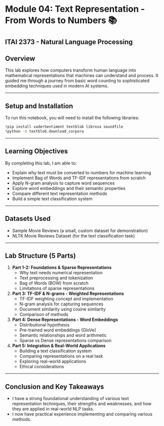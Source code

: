 
# Module 04: Text Representation - From Words to Numbers 📚 

## ITAI 2373 - Natural Language Processing

## Overview

This lab explores how computers transform human language into mathematical representations that machines can understand and process. It guided me through a journey from basic word counting to sophisticated embedding techniques used in modern AI systems.

---

## Setup and Installation

To run this notebook, you will need to install the following libraries:
```bash
!pip install vaderSentiment textblob librosa soundfile
!python -m textblob.download_corpora
```
---

## Learning Objectives

By completing this lab, I am able to:

*   Explain why text must be converted to numbers for machine learning
*   Implement Bag of Words and TF-IDF representations from scratch
*   Apply N-gram analysis to capture word sequences
*   Explore word embeddings and their semantic properties
*   Compare different text representation methods
*   Build a simple text classification system

---

## Datasets Used

*   Sample Movie Reviews (a small, custom dataset for demonstration)
*   NLTK Movie Reviews Dataset (for the text classification task)

---

## Lab Structure (5 Parts)

1.  **Part 1-2: Foundations & Sparse Representations**
    *   Why text needs numerical representation
    *   Text preprocessing and tokenization
    *   Bag of Words (BOW) from scratch
    *   Limitations of sparse representations
2.  **Part 3: TF-IDF & N-grams - Weighted Representations**
    *   TF-IDF weighting concept and implementation
    *   N-gram analysis for capturing sequences
    *   Document similarity using cosine similarity
    *   Comparison of methods
3.  **Part 4: Dense Representations - Word Embeddings**
    *   Distributional hypothesis
    *   Pre-trained word embeddings (GloVe)
    *   Semantic relationships and word arithmetic
    *   Sparse vs Dense representations comparison
4.  **Part 5: Integration & Real-World Applications**
    *   Building a text classification system
    *   Comparing representations on a real task
    *   Exploring real-world applications
    *   Ethical considerations

---

## Conclusion and Key Takeaways

- I have a strong foundational understanding of various text representation techniques, their strengths and weaknesses, and how they are applied in real-world NLP tasks.
- I now have practical experience implementing and comparing various methods.
